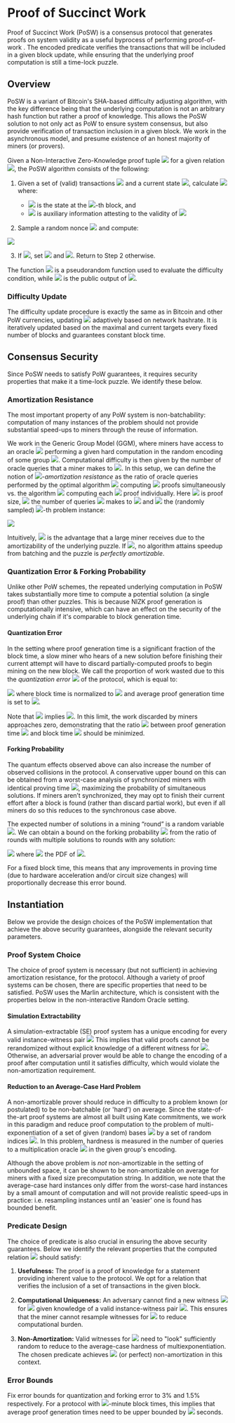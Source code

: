 # Proof of Succinct Work
Proof of Succinct Work (PoSW) is a consensus protocol that generates proofs on system validity as a useful byprocess of performing proof-of-work . The encoded predicate verifies the transactions that will be included in a given block update, while ensuring that the underlying proof computation is still a time-lock puzzle.

## Overview

PoSW is a variant of Bitcoin's SHA-based difficulty adjusting algorithm, with the key difference being that the underlying computation is not an arbitrary hash function but rather a proof of knowledge. This allows the PoSW solution to not only act as PoW to ensure system consensus, but also provide verification of transaction inclusion in a given block. We work in the asynchronous model, and presume existence of an honest majority of miners (or provers). 

Given a Non-Interactive Zero-Knowledge proof tuple <img src="https://render.githubusercontent.com/render/math?math=(\mathcal{G},\mathcal{P},\mathcal{V})"> for a given relation <img src="https://render.githubusercontent.com/render/math?math=\mathcal{R}">, the PoSW algorithm consists of the following:

1. Given a set of (valid) transactions <img src="https://render.githubusercontent.com/render/math?math=T_i = \{t_1, ..., t_n\}"> and a current state <img src="https://render.githubusercontent.com/render/math?math=\mathsf{state}_i">, calculate <img src="https://render.githubusercontent.com/render/math?math=\mathsf{NewState}(\mathsf{state}_i, T_i) \rightarrow (\mathsf{state}_{i+1}, w_{i+1})"> where:
	- <img src="https://render.githubusercontent.com/render/math?math=\mathsf{state}_i"> is the state at the <img src="https://render.githubusercontent.com/render/math?math=i">-th block, and
	- <img src="https://render.githubusercontent.com/render/math?math=w_i"> is auxiliary information attesting to the validity of <img src="https://render.githubusercontent.com/render/math?math=\mathsf{state}_{i+1}.">

2. Sample a random nonce <img src="https://render.githubusercontent.com/render/math?math=n"> and compute: 

<img src="https://render.githubusercontent.com/render/math?math=\mathcal{P}(\mathbf{crs}, \langle n,  \mathsf{state}_{i+1} \rangle, w_{i+1}) \rightarrow \pi_n.">

3. If <img src="https://render.githubusercontent.com/render/math?math=\mathsf{PRF}(\pi_n) \leq d">, set <img src="https://render.githubusercontent.com/render/math?math=n_{i+1} = n"> and <img src="https://render.githubusercontent.com/render/math?math=\pi_{i + 1} = \pi_n">. Return to Step 2 otherwise.

The function <img src="https://render.githubusercontent.com/render/math?math=\mathsf{PRF}"> is a pseudorandom function used to evaluate the difficulty condition, while <img src="https://render.githubusercontent.com/render/math?math=\mathbf{crs}"> is the public output of <img src="https://render.githubusercontent.com/render/math?math=\mathcal{G}">.

### Difficulty Update

The difficulty update procedure is exactly the same as in Bitcoin and other PoW currencies, updating <img src="https://render.githubusercontent.com/render/math?math=d"> adaptively based on network hashrate. It is iteratively updated based on the maximal and current targets every fixed number of blocks and guarantees constant block time.

## Consensus Security

Since PoSW needs to satisfy PoW guarantees, it requires security properties that make it a time-lock puzzle. We identify these below.

### Amortization Resistance

The most important property of any PoW system is non-batchability: computation of many instances of the problem should not provide substantial speed-ups to miners through the reuse of information.

We work in the Generic Group Model (GGM), where miners have access to an oracle <img src="https://render.githubusercontent.com/render/math?math=\mathcal{O}"> performing a given hard computation in the random encoding of some group <img src="https://render.githubusercontent.com/render/math?math=\mathbb{G}">. Computational difficulty is then given by the number of oracle queries that a miner makes to <img src="https://render.githubusercontent.com/render/math?math=\mathcal{O}">. In this setup, we can define the notion of <img src="https://render.githubusercontent.com/render/math?math=\epsilon">-*amortization resistance* as the ratio of oracle queries performed by the optimal algorithm <img src="https://render.githubusercontent.com/render/math?math=\mathcal{A}^{\mathcal{O}}_{\mathcal{P}, \ell(n)}"> computing <img src="https://render.githubusercontent.com/render/math?math=\ell(n) = \mathsf{poly}(n)"> proofs simultaneously vs. the algorithm <img src="https://render.githubusercontent.com/render/math?math=\mathcal{A}^{\mathcal{O}}_{\mathcal{P}, 1}"> computing each <img src="https://render.githubusercontent.com/render/math?math=\ell(n)"> proof individually. Here <img src="https://render.githubusercontent.com/render/math?math=n"> is proof size, <img src="https://render.githubusercontent.com/render/math?math=\mathsf{Queries}(\mathcal{A}^{\mathcal{O}})"> the number of queries <img src="https://render.githubusercontent.com/render/math?math=\mathcal{A}^{\mathcal{O}}"> makes to <img src="https://render.githubusercontent.com/render/math?math=\mathcal{O}"> and <img src="https://render.githubusercontent.com/render/math?math=\mathbf{x}_i"> the (randomly sampled) <img src="https://render.githubusercontent.com/render/math?math=i">-th problem instance: 

<img src="https://render.githubusercontent.com/render/math?math=\epsilon \leq 1 - \frac{\mathsf{Queries}(\mathcal{A}^{\mathcal{O}}_{\mathcal{P}, \ell(n)}(\{\mathbf{x_i}\}_{i = 1}^{\ell(n)}))}{\sum_{i = 1}^{\ell(n)} \mathsf{Queries}(\mathcal{A}^{\mathcal{O}}_{\mathcal{P}, 1}(\mathbf{x_i}))}.">

Intuitively, <img src="https://render.githubusercontent.com/render/math?math=\epsilon"> is the advantage that a large miner receives due to the amortizability of the underlying puzzle. If <img src="https://render.githubusercontent.com/render/math?math=\epsilon = 0">, no algorithm attains speedup from batching and the puzzle is *perfectly amortizable*. 

### Quantization Error \& Forking Probability

Unlike other PoW schemes, the repeated underlying computation in PoSW takes substantially more time to compute a potential solution (a single proof) than other puzzles. This is because NIZK proof generation is computationally intensive, which can have an effect on the security of the underlying chain if it's comparable to block generation time.

#### Quantization Error
 In the setting where proof generation time is a significant fraction of the block time, a slow miner who hears of a new solution before finishing their current attempt will have to discard partially-computed proofs to begin mining on the new block. We call the proportion of work wasted due to this the *quantization error* <img src="https://render.githubusercontent.com/render/math?math=\epsilon_Q"> of the protocol, which is equal to: 
 
 <img src="https://render.githubusercontent.com/render/math?math=\epsilon_Q = 1 - \frac{\tau}{e^{\tau} - 1},"> where block time is normalized to <img src="https://render.githubusercontent.com/render/math?math=1"> and average proof generation time is set to <img src="https://render.githubusercontent.com/render/math?math=\tau">.

Note that <img src="https://render.githubusercontent.com/render/math?math=\tau \rightarrow 0"> implies <img src="https://render.githubusercontent.com/render/math?math=\epsilon_Q \rightarrow 0">. In this limit, the work discarded by miners approaches zero, demonstrating that the ratio <img src="https://render.githubusercontent.com/render/math?math=\tau = \tau_p/\tau_b"> between proof generation time <img src="https://render.githubusercontent.com/render/math?math=\tau_p"> and block time <img src="https://render.githubusercontent.com/render/math?math=\tau_b"> should be minimized.

#### Forking Probability

The quantum effects observed above can also increase the number of observed collisions in the protocol. A conservative upper bound on this
can be obtained from a worst-case analysis of synchronized miners with identical proving time <img src="https://render.githubusercontent.com/render/math?math=\tau">, maximizing the probability of simultaneous solutions. If miners aren’t synchronized, they may opt to finish their current effort after a block is found (rather than discard partial work), but even if all miners do so this reduces to the synchronous case above.

The expected number of solutions in a mining “round” is a random variable <img src="https://render.githubusercontent.com/render/math?math=X \sim \mathsf{Po}(\tau)">. We can obtain a bound on the forking probability <img src="https://render.githubusercontent.com/render/math?math=\epsilon_F"> from the ratio of rounds with multiple solutions to rounds with any solution: 

<img src="https://render.githubusercontent.com/render/math?math=\epsilon_F \leq \frac{1 - \mathsf{Poisson}(1, \tau)}{1 - \mathsf{Poisson}(0, \tau)} \leq \frac{\tau}{2},"> where <img src="https://render.githubusercontent.com/render/math?math=f(q) = \mathsf{Poisson}(q,\tau)"> the PDF of <img src="https://render.githubusercontent.com/render/math?math=X">. 

For a fixed block time, this means that any improvements in proving time (due to hardware acceleration and/or circuit size changes) will proportionally decrease this error bound.

## Instantiation

Below we provide the design choices of the PoSW implementation that achieve the above security guarantees, alongside the relevant security parameters.

### Proof System Choice

The choice of proof system is necessary (but not sufficient) in achieving amortization resistance, for the protocol. Although a variety of proof systems can be chosen, there are specific properties that need to be satisfied. PoSW uses the Marlin architecture, which is consistent with the properties below in the non-interactive Random Oracle setting.

#### Simulation Extractability
A simulation-extractable (SE) proof system has a unique encoding for every valid instance-witness pair <img src="https://render.githubusercontent.com/render/math?math=\langle \phi, w\rangle."> This implies that valid proofs cannot be rerandomized without explicit knowledge of a different witness for <img src="https://render.githubusercontent.com/render/math?math=\phi">. Otherwise, an adversarial prover would be able to change the encoding of a proof after computation until it satisfies difficulty, which would violate the non-amortization requirement.

#### Reduction to an Average-Case Hard Problem

A non-amortizable prover should reduce in difficulty to a problem known (or postulated) to be non-batchable (or 'hard') on average. Since the state-of-the-art proof systems are almost all built using Kate commitments, we work in this paradigm and reduce proof computation to the problem of multi-exponentiation of a set of given (random) bases <img src="https://render.githubusercontent.com/render/math?math=\{G_i\}_{i = 1}^m \in \mathbb{G}^m"> by a set of random indices <img src="https://render.githubusercontent.com/render/math?math=\{x_i\}_{i  =1}^m \in \mathbb{Z}_p^m">. In this problem, hardness is measured in the number of queries to a multiplication oracle <img src="https://render.githubusercontent.com/render/math?math=\mathcal{O}_m"> in the given group's encoding.

Although the above problem is *not* non-amortizable in the setting of unbounded space, it can be shown to be non-amortizable on average for miners with a fixed size precomputation string. In addition, we note that the average-case hard instances only differ from the worst-case hard instances by a small amount of computation and will not provide realistic speed-ups in practice: i.e. resampling instances until an 'easier' one is found has bounded benefit.

### Predicate Design

The choice of predicate is also crucial in ensuring the above security guarantees. Below we identify the relevant properties that the computed relation <img src="https://render.githubusercontent.com/render/math?math=\mathcal{R}"> should satisfy:

1. **Usefulness:** The proof is a proof of knowledge for a statement providing inherent value to the protocol. We opt for a relation that verifies the inclusion of a set of transactions in the given block.

2. **Computational Uniqueness:** An adversary cannot find a new witness <img src="https://render.githubusercontent.com/render/math?math=w_2"> for <img src="https://render.githubusercontent.com/render/math?math=\phi"> given knowledge of a valid instance-witness pair <img src="https://render.githubusercontent.com/render/math?math=\langle \phi, w\rangle">. This ensures that the miner cannot resample witnesses for <img src="https://render.githubusercontent.com/render/math?math=\phi"> to reduce computational burden.

3. **Non-Amortization:** Valid witnesses for <img src="https://render.githubusercontent.com/render/math?math=\mathcal{R}"> need to "look" sufficiently random to reduce to the average-case hardness of multiexponentiation. The chosen predicate achieves <img src="https://render.githubusercontent.com/render/math?math=\epsilon = 0"> (or perfect) non-amortization in this context.


### Error Bounds

Fix error bounds for quantization and forking error to 3% and 1.5% respectively. For a protocol with <img src="https://render.githubusercontent.com/render/math?math=1">-minute block times, this implies that average proof generation times need to be upper bounded by <img src="https://render.githubusercontent.com/render/math?math=tau = 1.8 \approx 2"> seconds.
